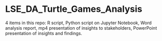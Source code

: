 # LSE_DA_Turtle_Games_Analysis

4 items in this repo: R script, Python script on Jupyter Notebook, Word analysis report, mp4 presentation of insights to stakeholders, PowerPoint presentation of insights and findings. 
